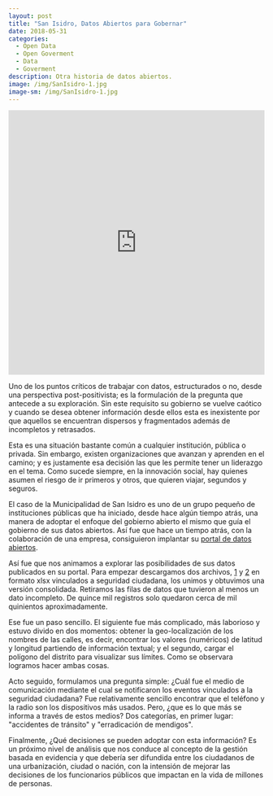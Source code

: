 ```yaml
---
layout: post
title: "San Isidro, Datos Abiertos para Gobernar"
date: 2018-05-31
categories:
  - Open Data 
  - Open Goverment 
  - Data
  - Goverment 
description: Otra historia de datos abiertos.
image: /img/SanIsidro-1.jpg 
image-sm: /img/SanIsidro-1.jpg 
---
```


<iframe width="100%" height="520" frameborder="0" src="https://manuelvarzen.carto.com/builder/40bb07aa-696a-40c9-bdab-3bfdad00d2b0/embed" allowfullscreen webkitallowfullscreen mozallowfullscreen oallowfullscreen msallowfullscreen></iframe>

Uno de los puntos críticos de trabajar con datos, estructurados o no, desde una perspectiva post-positivista; es la formulación de la pregunta que antecede a su exploración. Sin este requisito su gobierno se vuelve caótico y cuando se desea obtener información desde ellos esta es inexistente por que aquellos se encuentran dispersos y fragmentados además de incompletos y retrasados. 

Esta es una situación bastante común a cualquier institución, pública o privada. Sin embargo, existen organizaciones que avanzan y aprenden en el camino; y es justamente esa decisión las que les permite tener un liderazgo en el tema. Como sucede siempre, en la innovación social, hay quienes asumen el riesgo de ir primeros y otros, que quieren viajar, segundos y seguros. 

El caso de la Municipalidad de San Isidro es uno de un grupo pequeño de instituciones públicas que ha iniciado, desde hace algún tiempo atrás, una manera de adoptar el enfoque del gobierno abierto el mismo que guía el gobierno de sus datos abiertos. Así fue que hace un tiempo atrás, con la colaboración de una empresa, consiguieron implantar su [portal de datos abiertos](http://datosabiertos.msi.gob.pe/home). 

Así fue que nos animamos a explorar las posibilidades de sus datos publicados en su portal. Para empezar descargamos dos archivos, [1](http://datosabiertos.msi.gob.pe/dataviews/227114/consolidado-intervenciones-serenazgo-2016/) y [2](http://datosabiertos.msi.gob.pe/dataviews/94606/consolidado-intervenciones-serenazgo-2015/) en formato xlsx vinculados a seguridad ciudadana, los unimos y obtuvimos una versión consolidada. Retiramos las filas de datos que tuvieron al menos un dato incompleto. De quince mil registros solo quedaron cerca de mil quinientos aproximadamente. 

Ese fue un paso sencillo. El siguiente fue más complicado, más laborioso y estuvo divido en dos momentos: obtener la geo-localización de los nombres de las calles, es decir, encontrar los valores (numéricos) de latitud y longitud partiendo de información textual; y el segundo, cargar el polígono del distrito para visualizar sus límites. Como se observara logramos hacer ambas cosas. 

Acto seguido, formulamos una pregunta simple: ¿Cuál fue el medio de comunicación mediante el cual se notificaron los eventos vinculados a la seguridad ciudadana? Fue relativamente sencillo encontrar que el teléfono y la radio son los dispositivos más usados. Pero, ¿que es lo que más se informa a través de estos medios? Dos categorías, en primer lugar: "accidentes de tránsito" y "erradicación de mendigos". 

Finalmente, ¿Qué decisiones se pueden adoptar con esta información? Es un próximo nivel de análisis que nos conduce al concepto de la gestión basada en evidencia y que debería ser difundida entre los ciudadanos de una urbanización, ciudad o nación, con la intensión de mejorar las decisiones de los funcionarios públicos que impactan en la vida de millones de personas.